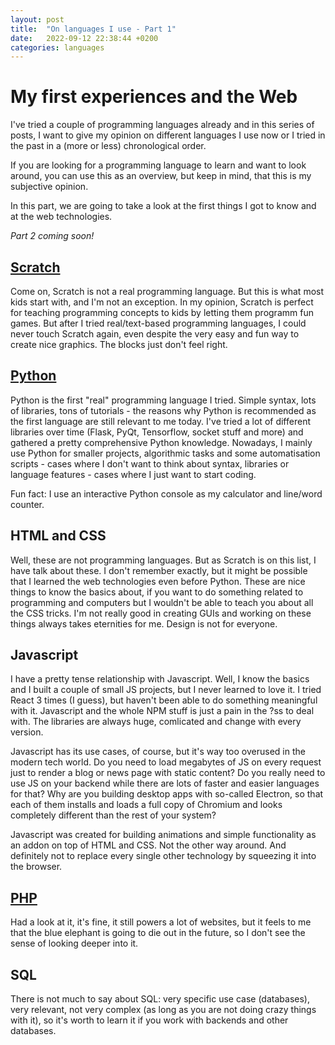 ```yaml
---
layout: post
title:  "On languages I use - Part 1"
date:   2022-09-12 22:38:44 +0200
categories: languages
---
```


# My first experiences and the Web

I've tried a couple of programming languages already and in this series of
posts, I want to give my opinion on different languages I use now or I tried in
the past in a (more or less) chronological order.

If you are looking for a programming language to learn and want to look around,
you can use this as an overview, but keep in mind, that this is my subjective
opinion.

In this part, we are going to take a look at the first things I got to know and
at the web technologies.

*Part 2 coming soon!*

## [Scratch](https://scratch.mit.edu/)

Come on, Scratch is not a real programming language. But this is what most kids
start with, and I'm not an exception. In my opinion, Scratch is perfect for
teaching programming concepts to kids by letting them programm fun games. But
after I tried real/text-based programming languages, I could never touch Scratch
again, even despite the very easy and fun way to create nice graphics. The
blocks just don't feel right.

## [Python](https://python.org/)

Python is the first "real" programming language I tried. Simple syntax, lots of
libraries, tons of tutorials - the reasons why Python is recommended as the
first language are still relevant to me today. I've tried a lot of different
libraries over time (Flask, PyQt, Tensorflow, socket stuff and more) and
gathered a pretty comprehensive Python knowledge. Nowadays, I mainly use Python
for smaller projects, algorithmic tasks and some automatisation scripts - cases
where I don't want to think about syntax, libraries or language features - cases
where I just want to start coding.

Fun fact: I use an interactive Python console as my calculator and line/word
counter.

## HTML and CSS

Well, these are not programming languages. But as Scratch is on this list, I
have talk about these. I don't remember exactly, but it might be possible that
I learned the web technologies even before Python. These are nice things to
know the basics about, if you want to do something related to programming and
computers but I wouldn't be able to teach you about all the CSS tricks. I'm not
really good in creating GUIs and working on these things always takes eternities
for me. Design is not for everyone.

## Javascript

I have a pretty tense relationship with Javascript. Well, I know the basics and
I built a couple of small JS projects, but I never learned to love it. I tried
React 3 times (I guess), but haven't been able to do something meaningful with
it. Javascript and the whole NPM stuff is just a pain in the ?ss to deal with.
The libraries are always huge, comlicated and change with every version.

Javascript has its use cases, of course, but it's way too overused in the modern
tech world. Do you need to load megabytes of JS on every request just to render
a blog or news page with static content? Do you really need to use JS on your
backend while there are lots of faster and easier languages for that? Why are
you building desktop apps with so-called Electron, so that each of them installs
and loads a full copy of Chromium and looks completely different than the rest
of your system?

Javascript was created for building animations and simple functionality as an
addon on top of HTML and CSS. Not the other way around. And definitely not to
replace every single other technology by squeezing it into the browser.

## [PHP](https://www.php.net/)

Had a look at it, it's fine, it still powers a lot of websites, but it feels to
me that the blue elephant is going to die out in the future, so I don't see the
sense of looking deeper into it.

## SQL

There is not much to say about SQL: very specific use case (databases), very
relevant, not very complex (as long as you are not doing crazy things with it),
so it's worth to learn it if you work with backends and other databases.
